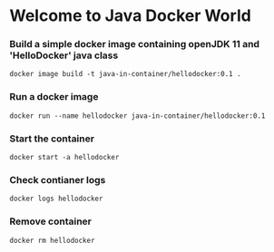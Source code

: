# Welcome to Java Docker World

### Build a simple docker image containing openJDK 11 and 'HelloDocker' java class
	docker image build -t java-in-container/hellodocker:0.1 .

### Run a docker image
	docker run --name hellodocker java-in-container/hellodocker:0.1

### Start the container
	docker start -a hellodocker

### Check contianer logs
    docker logs hellodocker

### Remove container
	docker rm hellodocker